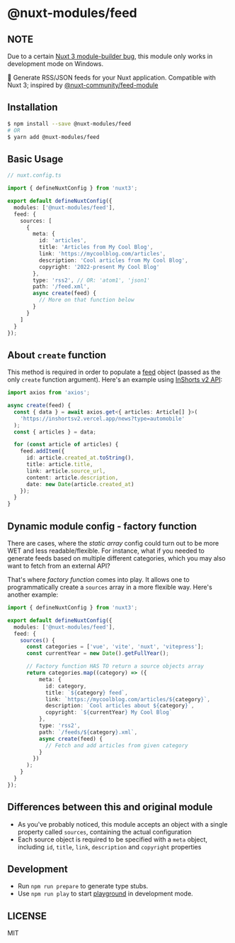 # @nuxt-modules/feed

## NOTE

Due to a certain [Nuxt 3 module-builder bug](https://github.com/nuxt/module-builder/issues/22), this module only works in development mode on Windows.

📰 Generate RSS/JSON feeds for your Nuxt application. Compatible with Nuxt 3; inspired by [@nuxt-community/feed-module](https://github.com/nuxt-community/feed-module)

## Installation

```sh
$ npm install --save @nuxt-modules/feed
# OR
$ yarn add @nuxt-modules/feed
```

## Basic Usage

```ts
// nuxt.config.ts

import { defineNuxtConfig } from 'nuxt3';

export default defineNuxtConfig({
  modules: ['@nuxt-modules/feed'],
  feed: {
    sources: [
      {
        meta: {
          id: 'articles',
          title: 'Articles from My Cool Blog',
          link: 'https://mycoolblog.com/articles',
          description: 'Cool articles from My Cool Blog',
          copyright: '2022-present My Cool Blog'
        },
        type: 'rss2', // OR: 'atom1', 'json1'
        path: '/feed.xml',
        async create(feed) {
          // More on that function below
        }
      }
    ]
  }
});
```
## About `create` function

This method is required in order to populate a [feed](https://github.com/jpmonette/feed) object (passed as the only `create` function argument). Here's an example using [InShorts v2 API](https://github.com/sumitkolhe/inshorts-api-v2):

```ts
import axios from 'axios';

async create(feed) {
  const { data } = await axios.get<{ articles: Article[] }>(
    'https://inshortsv2.vercel.app/news?type=automobile'
  );
  const { articles } = data;

  for (const article of articles) {
    feed.addItem({
      id: article.created_at.toString(),
      title: article.title,
      link: article.source_url,
      content: article.description,
      date: new Date(article.created_at)
    });
  }
}
```

## Dynamic module config - factory function

There are cases, where the _static array_ config could turn out to be more WET and less readable/flexible. For instance, what if you needed to generate feeds based on multiple different categories, which you may also want to fetch from an external API?

That's where _factory function_ comes into play. It allows one to programmatically create a `sources` array in a more flexible way. Here's another example:

```ts
import { defineNuxtConfig } from 'nuxt3';

export default defineNuxtConfig({
  modules: ['@nuxt-modules/feed'],
  feed: {
    sources() {
      const categories = ['vue', 'vite', 'nuxt', 'vitepress'];
      const currentYear = new Date().getFullYear();

      // Factory function HAS TO return a source objects array
      return categories.map((category) => ({
          meta: {
            id: category,
            title: `${category} feed`,
            link: `https://mycoolblog.com/articles/${category}`,
            description: `Cool articles about ${category}`,
            copyright: `${currentYear} My Cool Blog`
          },
          type: 'rss2',
          path: `/feeds/${category}.xml`,
          async create(feed) {
            // Fetch and add articles from given category
          }
        })
      );
    }
  }
});
```

## Differences between this and original module

- As you've probably noticed, this module accepts an object with a single property called `sources`, containing the actual configuration
- Each source object is required to be specified with a `meta` object, including `id`, `title`, `link`, `description` and `copyright` properties

## Development

- Run `npm run prepare` to generate type stubs.
- Use `npm run play` to start [playground](./playground) in development mode.

## LICENSE

MIT
